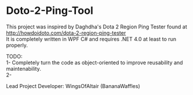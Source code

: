# Doto-2-Ping-Tool
This project was inspired by Daghdha's Dota 2 Region Ping Tester found at http://howdoidoto.com/dota-2-region-ping-tester  
  It is completely written in WPF C# and requires .NET 4.0 at least to run properly.    

TODO:  
1- Completely turn the code as object-oriented to improve reusability and maintenability.  
2-     

Lead Project Developer: WingsOfAltair (BananaWaffles)
